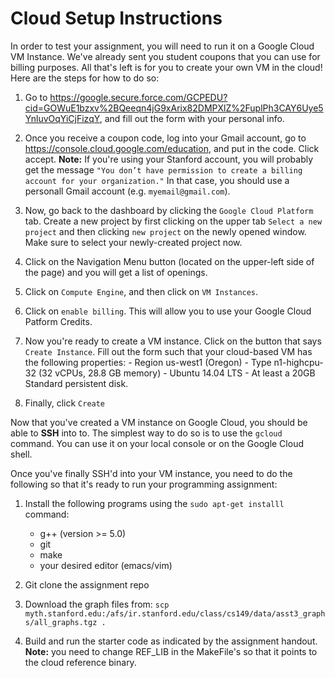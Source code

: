 # Cloud Setup Instructions #

In order to test your assignment, you will need to run it on a Google Cloud VM Instance. We've already sent you student coupons that you can use for billing purposes. All that's left is for you to create your own VM in the cloud! Here are the steps for how to do so: 

  1. Go to https://google.secure.force.com/GCPEDU?cid=GOWuE1bzxv%2BQeeqn4jG9xArix82DMPXlZ%2FuplPh3CAY6Uye5YnluvOqYiCjFizqY, and fill out the form with your personal info.
  
  2. Once you receive a coupon code, log into your Gmail account, go to https://console.cloud.google.com/education, and put in the code. Click accept. __Note:__ If you're using your Stanford account, you will probably get the message `"You don’t have permission to create a billing account for your organization."` In that case, you should use a personall Gmail account (e.g. `myemail@gmail.com`).
  
  3. Now, go back to the dashboard by clicking the `Google Cloud Platform` tab. Create a new project by first clicking on the upper tab `Select a new project` and then clicking `new project` on the newly opened window. Make sure to select your newly-created project now.
  
  4. Click on the Navigation Menu button (located on the upper-left side of the page) and you will get a list of openings. 
  
  5. Click on `Compute Engine`, and then click on `VM Instances`. 
  
  6. Click on `enable billing`. This will allow you to use your Google Cloud Patform Credits. 
  
  7. Now you're ready to create a VM instance. Click on the button that says `Create Instance`. Fill out the form such that your cloud-based VM has the following properties: 
    - Region us-west1 (Oregon)
    - Type n1-highcpu-32 (32 vCPUs, 28.8 GB memory) 
    - Ubuntu 14.04 LTS 
    - At least a 20GB Standard persistent disk.

  8. Finally, click `Create` 
  
Now that you've created a VM instance on Google Cloud, you should be able to __SSH__ into to. The simplest way to do so is to use the `gcloud` command. You can use it on your local console or on the Google Cloud shell. 

Once you've finally SSH'd into your VM instance, you need to do the following so that it's ready to run your programming assignment: 

  1. Install the following programs using the `sudo apt-get installl` command:
      - g++ (version >= 5.0)
      - git 
      - make
      - your desired editor (emacs/vim)
      
  2. Git clone the assignment repo 
  
  3. Download the graph files from: `scp myth.stanford.edu:/afs/ir.stanford.edu/class/cs149/data/asst3_graphs/all_graphs.tgz .`
  
  4. Build and run the starter code as indicated by the assignment handout. __Note:__ you need to change  REF_LIB in the MakeFile's so that it points to the cloud reference binary. 
  
  
